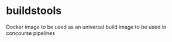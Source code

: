 # buildstools

Docker image to be used as an universal build image to be used in concourse pipelines
